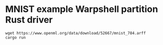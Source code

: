 # MNIST example Warpshell partition Rust driver

```
wget https://www.openml.org/data/download/52667/mnist_784.arff
cargo run
```
